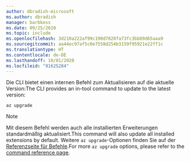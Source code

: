 ```yaml
---
author: dbradish-microsoft
ms.author: dbradish
manager: barbkess
ms.date: 09/25/2020
ms.topic: include
ms.openlocfilehash: 3d210a222af99c190d7020fa73fc3bb89d65aaa9
ms.sourcegitcommit: aa44ec97af5c0e7558d254b3159f95921e22ff1c
ms.translationtype: HT
ms.contentlocale: de-DE
ms.lasthandoff: 10/01/2020
ms.locfileid: "91625284"
---
```

<span data-ttu-id="ff103-101">Die CLI bietet einen internen Befehl zum Aktualisieren auf die aktuelle Version:</span><span class="sxs-lookup"><span data-stu-id="ff103-101">The CLI provides an in-tool command to update to the latest version:</span></span>

```azurecli
az upgrade
```

> [!NOTE]
>
> <span data-ttu-id="ff103-102">Mit diesem Befehl werden auch alle installierten Erweiterungen standardmäßig aktualisiert.</span><span class="sxs-lookup"><span data-stu-id="ff103-102">This command will also update all installed extensions by default.</span></span> <span data-ttu-id="ff103-103">Weitere `az upgrade`-Optionen finden Sie auf der [Referenzseite für Befehle](/cli/azure/reference-index#az_upgrade).</span><span class="sxs-lookup"><span data-stu-id="ff103-103">For more `az upgrade` options, please refer to the [command reference page](/cli/azure/reference-index#az_upgrade).</span></span>
